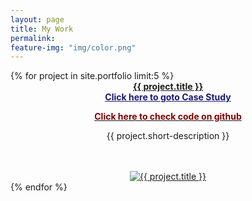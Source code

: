 ```yaml
---
layout: page
title: My Work
permalink: 
feature-img: "img/color.png"
---
```


<div class="work">
  {% for project in site.portfolio limit:5 %}
    <div class="project" style="text-align:center;" >
		  <a href="{{ project.url | prepend: site.baseurl }}"><strong>{{ project.title }}</strong></a>
		<div class="project-path">
		  <a href="{{ project.url | prepend: site.baseurl }}" style="color:#191970"><strong>Click here to goto Case Study</strong></a>
    </div>
		<div class="github-path">
		  <a href="{{ project.github-path }}">
			<p style="color:#800000"><strong>Click here to check code on github</strong></p></a>
    </div>	
    <div class="project-description">
      <a href="{{ project.url | prepend: site.baseurl }}"></a>
      <p>{{ project.short-description }}</p>
    </div>
	  <br><br>
    <div class="project-thumb">
      <a href="{{ project.url | prepend: site.baseurl }}">
        <img src="{{ project.thumbnail-path }}" alt="{{ project.title }}">
      </a>
    </div>
    </div>
  {% endfor %}
</div>
